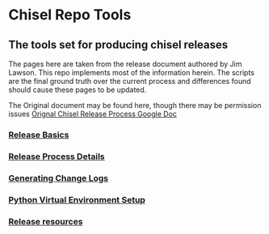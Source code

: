 # Chisel Repo Tools
## The tools set for producing chisel releases
The pages here are taken from the release document authored by Jim Lawson.
This repo implements most of the information herein.
The scripts are the final ground truth over the current process and differences
found should cause these pages to be updated.

The Original document may be found here, though there may be permission issues
[Orignal Chisel Release Process Google Doc](https://docs.google.com/document/d/1Q-sAMiSzmoTC5L4IZYy5u7wYz-LW2gZCUFjmhM_CBPY/edit?ts=5efa6336#)

### [Release Basics](release_basics.md)

### [Release Process Details](release_process_details.md)

### [Generating Change Logs](change_log.md)

### [Python Virtual Environment Setup](python_venv_setup.md)

### [Release resources](resources.md)
